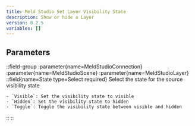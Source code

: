```yaml
---
title: Meld Studio Set Layer Visibility State
description: Show or hide a Layer
version: 0.2.5
variables: []
---
```


## Parameters
::field-group
  :parameter{name=MeldStudioConnection}
  :parameter{name=MeldStudioScene}
  :parameter{name=MeldStudioLayer}
  ::field{name=State type=Select required}
    Select the state for the source visibility state

    - `Visible`: Set the visibility state to visible
    - `Hidden`: Set the visibility state to hidden
    - `Toggle`: Toggle the visibility state between visible and hidden
  ::
::
